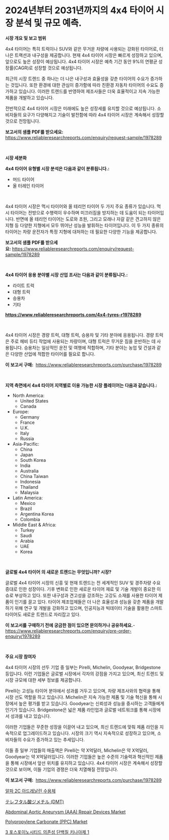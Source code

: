 <p><h1>2024년부터 2031년까지의 4x4 타이어 시장 분석 및 규모 예측.</h1></p><p><strong>시장 개요 및 보고 범위</strong></p>
<p><p>4x4 타이어는 특히 트럭이나 SUV와 같은 무거운 차량에 사용되는 강화된 타이어로, 더 나은 트랙션과 내구성을 제공합니다. 현재 4x4 타이어 시장은 빠르게 성장하고 있으며, 앞으로도 높은 성장이 예상됩니다. 4x4 타이어 시장은 예측 기간 동안 9%의 연평균 성장률(CAGR)로 성장할 것으로 예상됩니다.</p><p>최근의 시장 트렌드 중 하나는 더 나은 내구성과 효율성을 갖춘 타이어의 수요가 증가하는 것입니다. 또한 환경에 대한 관심이 증가함에 따라 친환경 자동차 타이어의 수요도 증가하고 있습니다. 이러한 트렌드를 반영하여 제조사들은 더욱 효율적이고 지속 가능한 제품을 개발하고 있습니다.</p><p>전반적으로 4x4 타이어 시장은 미래에도 높은 성장세를 유지할 것으로 예상됩니다. 소비자들의 요구가 다양해지고 기술이 발전함에 따라 4x4 타이어 시장은 계속해서 성장할 것으로 전망됩니다.</p></p>
<p><strong>보고서의 샘플 PDF를 받으세요:</strong> <a href="https://www.reliableresearchreports.com/enquiry/request-sample/1978289">https://www.reliableresearchreports.com/enquiry/request-sample/1978289</a></p>
<p>&nbsp;</p>
<p><strong>시장 세분화</strong></p>
<p><strong>4x4 타이어 유형별 시장 분석은 다음과 같이 분류됩니다.:</strong></p>
<p><ul><li>머드 타이어</li><li>올 터레인 타이어</li></ul></p>
<p>&nbsp;</p>
<p><p>4x4 타이어 시장은 먹시 타이어와 올 테리언 타이어 두 가지 주요 종류가 있습니다. 먹시 타이어는 전방으로 수행력이 우수하며 미끄러짐을 방지하는 데 도움이 되는 타이어입니다. 반면에 올 테리언 타이어는 도로와 초원, 그리고 모래나 자갈 같은 견고하지 않은 지형 등 다양한 지형에서 모두 뛰어난 성능을 발휘하는 타이어입니다. 이 두 가지 종류의 타이어는 차량 운전자가 특정 지형에 대처하는 데 필요한 다양한 기능을 제공합니다.</p></p>
<p><strong>보고서의 샘플 PDF를 받으세요:</strong>&nbsp;<a href="https://www.reliableresearchreports.com/enquiry/request-sample/1978289">https://www.reliableresearchreports.com/enquiry/request-sample/1978289</a></p>
<p>&nbsp;</p>
<p><strong> 4x4 타이어 응용 분야별 시장 산업 조사는 다음과 같이 분류됩니다.:</strong></p>
<p><ul><li>라이트 트럭</li><li>대형 트럭</li><li>승용차</li><li>기타</li></ul></p>
<p><strong><a href="https://www.reliableresearchreports.com/4x4-tyres-r1978289">https://www.reliableresearchreports.com/4x4-tyres-r1978289</a></strong></p>
<p>&nbsp;</p>
<p><p>4x4 타이어 시장은 경량 트럭, 대형 트럭, 승용차 및 기타 분야에 응용됩니다. 경량 트럭은 주로 헤비 듀티 작업에 사용되는 차량이며, 대형 트럭은 무거운 짐을 운반하는 데 사용됩니다. 승용차는 일상적인 운전 및 여행에 적합하며, 기타 분야는 농업 및 건설과 같은 다양한 산업에 적합한 타이어를 필요로 합니다.</p></p>
<p><strong>이 보고서 구매:</strong>&nbsp; <a href="https://www.reliableresearchreports.com/purchase/1978289">https://www.reliableresearchreports.com/purchase/1978289</a></p>
<p>&nbsp;</p>
<p><strong>지역 측면에서 4x4 타이어 지역별로 이용 가능한 시장 플레이어는 다음과 같습니다.:</strong></p>
<p><ul>
    <li>
        North America:
        <ul>
            <li>United States</li>
            <li>Canada</li>
        </ul>
    </li>
    <li>
        Europe:
        <ul>
            <li>Germany</li>
            <li>France</li>
            <li>U.K.</li>
            <li>Italy</li>
            <li>Russia</li>
        </ul>
    </li>
    <li>
        Asia-Pacific:
        <ul>
            <li>China</li>
            <li>Japan</li>
            <li>South Korea</li>
            <li>India</li>
            <li>Australia</li>
            <li>China Taiwan</li>
            <li>Indonesia</li>
            <li>Thailand</li>
            <li>Malaysia</li>
        </ul>
    </li>
    <li>
        Latin America:
        <ul>
            <li>Mexico</li>
            <li>Brazil</li>
            <li>Argentina Korea</li>
            <li>Colombia</li>
        </ul>
    </li>
    <li>
        Middle East & Africa:
        <ul>
            <li>Turkey</li>
            <li>Saudi</li>
            <li>Arabia</li>
            <li>UAE</li>
            <li>Korea</li>
        </ul>
    </li>
    </ul></p>
<p>&nbsp;</p>
<p><strong>글로벌 4x4 타이어 의 새로운 트렌드는 무엇입니까? 시장?</strong></p>
<p><p>글로벌 4x4 타이어 시장의 신흥 및 현재 트렌드는 전 세계적인 SUV 및 경주차량 수요 증대로 인한 성장이다. 기후 변화로 인한 새로운 타이어 재료 및 기술 개발이 중요한 이슈로 부상하고 있다. 또한 내구성과 견고성을 강조하는 고강도 소재를 사용한 타이어 제품이 인기를 끌고 있다. 타이어 제조업체들은 더 나은 효율성과 성능을 갖춘 제품을 개발하기 위해 연구 및 개발을 강화하고 있으며, 인공지능과 빅데이터 기술을 활용한 스마트 타이어도 새로운 트렌드로 자리잡고 있다.</p></p>
<p><strong>이 보고서를 구매하기 전에 궁금한 점이 있으면 문의하거나 공유하세요.</strong>- <a href="https://www.reliableresearchreports.com/enquiry/pre-order-enquiry/1978289">https://www.reliableresearchreports.com/enquiry/pre-order-enquiry/1978289</a></p>
<p>&nbsp;</p>
<p><strong>주요 시장 참여자</strong></p>
<p><p>4x4 타이어 시장의 선두 기업 중 일부는 Pirelli, Michelin, Goodyear, Bridgestone 등입니다. 이런 기업들은 글로벌 시장에서 각자의 강점을 가지고 있으며, 최신 트렌드 및 시장 규모에 대한 세부 정보를 제공합니다.</p><p>Pirelli는 고성능 타이어 분야에서 성과를 거두고 있으며, 차량 제조사와의 협력을 통해 시장 선도 역할을 하고 있습니다. Michelin은 지속 가능한 제품 및 기술 혁신을 통해 시장에서 높은 평가를 받고 있습니다. Goodyear는 신뢰성과 성능을 중시하는 고객들에게 인기가 있습니다. Bridgestone은 넓은 제품 라인업과 글로벌 네트워크를 통해 시장에서 성과를 내고 있습니다.</p><p>이러한 기업들은 꾸준한 성장을 이끌어 내고 있으며, 최신 트렌드에 맞춰 제품 라인을 지속적으로 업그레이드하고 있습니다. 시장의 크기 역시 지속적으로 성장하고 있으며, 소비자들의 수요가 증가하고 있는 추세입니다.</p><p>이들 중 일부 기업들의 매출액은 Pirelli는 약 X억달러, Michelin은 약 X억달러, Goodyear는 약 X억달러입니다. 이러한 기업들은 높은 수준의 기술력과 혁신적인 제품을 통해 시장에서 앞선 위치를 유지하고 있습니다. 4x4 타이어 시장은 계속해서 성장할 것으로 보이며, 이들 기업의 경쟁은 더욱 치열해질 전망입니다.</p></p>
<p><strong>이 보고서 구매:</strong>&nbsp;&nbsp;<a href="https://www.reliableresearchreports.com/purchase/1978289">https://www.reliableresearchreports.com/purchase/1978289</a></p>
<p><p><a href="https://github.com/chupp85/Market-Research-Report-List-1/blob/main/912097178106.md">알파 2C 아드레날린 수용체</a></p><p><a href="https://github.com/CloydAbbott2023/Market-Research-Report-List-1/blob/main/737643384438.md">テレフタル酸ジメチル (DMT)</a></p><p><a href="https://github.com/nathandecarvalho/Market-Research-Report-List-3/blob/main/abdominal-aortic-aneurysm-aaa-repair-devices-market.md">Abdominal Aortic Aneurysm (AAA) Repair Devices Market</a></p><p><a href="https://github.com/kosella/Market-Research-Report-List-3/blob/main/polypropylene-carbonate-ppc-market.md">Polypropylene Carbonate (PPC) Market</a></p><p><a href="https://github.com/JackieFauhey9089475/Market-Research-Report-List-1/blob/main/876650778105.md">3 포스포이노시티드 의존성 단백질 키나아제 1</a></p></p>